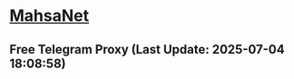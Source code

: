 
# [MahsaNet](https://t.me/mahsa_net)
## Free Telegram Proxy (Last Update: 2025-07-04 18:08:58)

    